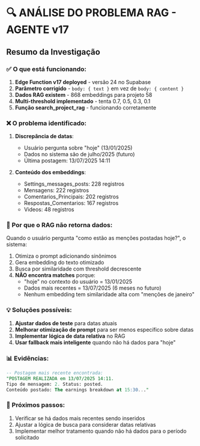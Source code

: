 # 🔍 ANÁLISE DO PROBLEMA RAG - AGENTE v17

## Resumo da Investigação

### ✅ O que está funcionando:
1. **Edge Function v17 deployed** - versão 24 no Supabase
2. **Parâmetro corrigido** - `body: { text }` em vez de `body: { content }`
3. **Dados RAG existem** - 868 embeddings para projeto 58
4. **Multi-threshold implementado** - tenta 0.7, 0.5, 0.3, 0.1
5. **Função search_project_rag** - funcionando corretamente

### ❌ O problema identificado:
1. **Discrepância de datas**:
   - Usuário pergunta sobre "hoje" (13/01/2025)
   - Dados no sistema são de julho/2025 (futuro)
   - Última postagem: 13/07/2025 14:11

2. **Conteúdo dos embeddings**:
   - Settings_messages_posts: 228 registros
   - Mensagens: 222 registros
   - Comentarios_Principais: 202 registros
   - Respostas_Comentarios: 167 registros
   - Videos: 48 registros

### 🎯 Por que o RAG não retorna dados:

Quando o usuário pergunta "como estão as menções postadas hoje?", o sistema:
1. Otimiza o prompt adicionando sinônimos
2. Gera embedding do texto otimizado
3. Busca por similaridade com threshold decrescente
4. **NÃO encontra matches** porque:
   - "hoje" no contexto do usuário = 13/01/2025
   - Dados mais recentes = 13/07/2025 (6 meses no futuro)
   - Nenhum embedding tem similaridade alta com "menções de janeiro"

### 💡 Soluções possíveis:

1. **Ajustar dados de teste** para datas atuais
2. **Melhorar otimização de prompt** para ser menos específico sobre datas
3. **Implementar lógica de data relativa** no RAG
4. **Usar fallback mais inteligente** quando não há dados para "hoje"

### 📊 Evidências:

```sql
-- Postagem mais recente encontrada:
"POSTAGEM REALIZADA em 13/07/2025 14:11. 
Tipo de mensagem: 2. Status: posted. 
Conteúdo postado: The earnings breakdown at 15:30..."
```

### 🔧 Próximos passos:
1. Verificar se há dados mais recentes sendo inseridos
2. Ajustar a lógica de busca para considerar datas relativas
3. Implementar melhor tratamento quando não há dados para o período solicitado